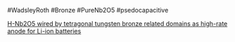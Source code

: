 #WadsleyRoth
#Bronze
#PureNb2O5
#psedocapacitive

[H-Nb2O5 wired by tetragonal tungsten bronze related domains as high-rate anode for Li-ion batteries](https://www.sciencedirect.com/science/article/abs/pii/S2405829717303380)